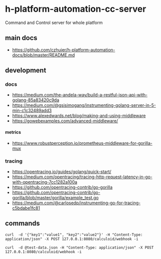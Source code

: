 # h-platform-automation-cc-server
Command and Control server for whole platform

## main docs 
- https://github.com/czhujer/h-platform-automation-docs/blob/master/README.md

## development

### docs
- https://medium.com/the-andela-way/build-a-restful-json-api-with-golang-85a83420c9da
- https://medium.com/@gsisimogang/instrumenting-golang-server-in-5-min-c1c32489add3
- https://www.alexedwards.net/blog/making-and-using-middleware
- https://gowebexamples.com/advanced-middleware/

#### metrics
- https://www.robustperception.io/prometheus-middleware-for-gorilla-mux

### tracing
- https://opentracing.io/guides/golang/quick-start/
- https://medium.com/opentracing/tracing-http-request-latency-in-go-with-opentracing-7cc1282a100a
- https://github.com/opentracing-contrib/go-gorilla
- https://github.com/opentracing-contrib/go-gorilla/blob/master/gorilla/example_test.go
- https://medium.com/@carlosedp/instrumenting-go-for-tracing-c5bdabe1fc81

## commands
```
curl  -d '{"key1":"value1", "key2":"value2"}' -H "Content-Type: application/json" -X POST 127.0.0.1:8080/calculoid/webhook -i
```
```
curl  -d @test-data.json -H "Content-Type: application/json" -X POST 127.0.0.1:8080/calculoid/webhook -i
```
